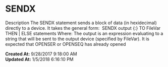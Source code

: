 # SENDX

Description The SENDX statement sends a block of data (in hexidecimal) directly to a device. It takes the general form:  SENDX output {:} TO FileVar THEN | ELSE statements Where: The output is an expression evaluating to a string that will be sent to the output device (specified by FileVar). It is expected that OPENSER or OPENSEQ has already opened   

**Created At:** 9/28/2017 9:18:00 AM  
**Updated At:** 1/5/2018 6:16:10 PM  

